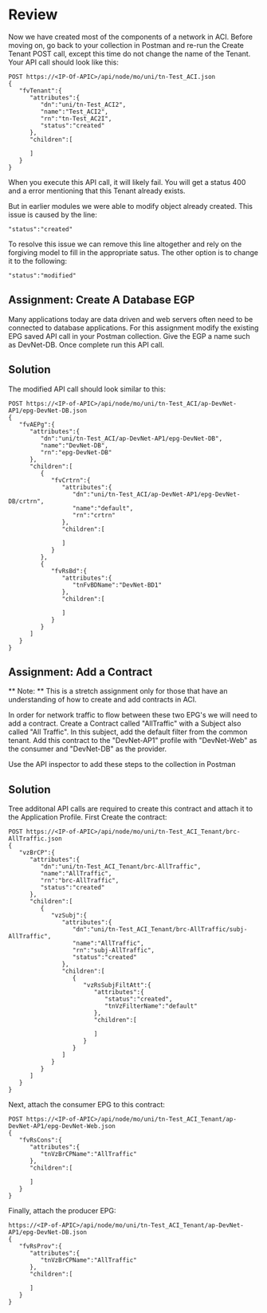 # Review
Now we have created most of the components of a network in ACI.  Before moving on, go back to your collection in Postman and re-run the Create Tenant POST call, except this time do not change the name of the Tenant.  Your API call should look like this:
```
POST https://<IP-Of-APIC>/api/node/mo/uni/tn-Test_ACI.json
{  
   "fvTenant":{  
      "attributes":{  
         "dn":"uni/tn-Test_ACI2",
         "name":"Test_ACI2",
         "rn":"tn-Test_AC2I",
         "status":"created"
      },
      "children":[  

      ]
   }
}
```

When you execute this API call, it will likely fail. You will get a status 400 and a error mentioning that this Tenant already exists.

But in earlier modules we were able to modify object already created.  This issue is caused by the line:
```
"status":"created"
```

To resolve this issue we can remove this line altogether and rely on the forgiving model to fill in the appropriate satus.  The other option is to change it to the following:
```
"status":"modified"
```

## Assignment: Create A Database EGP
Many applications today are data driven and web servers often need to be connected to database applications. For this assignment modify the existing EPG saved API call in your Postman collection.  Give the EGP a name such as DevNet-DB.  Once complete run this API call.

## Solution

The modified API call should look similar to this:
```
POST https://<IP-of-APIC>/api/node/mo/uni/tn-Test_ACI/ap-DevNet-AP1/epg-DevNet-DB.json
{  
   "fvAEPg":{  
      "attributes":{  
         "dn":"uni/tn-Test_ACI/ap-DevNet-AP1/epg-DevNet-DB",
         "name":"DevNet-DB",
         "rn":"epg-DevNet-DB"
      },
      "children":[  
         {  
            "fvCrtrn":{  
               "attributes":{  
                  "dn":"uni/tn-Test_ACI/ap-DevNet-AP1/epg-DevNet-DB/crtrn",
                  "name":"default",
                  "rn":"crtrn"
               },
               "children":[  

               ]
            }
         },
         {  
            "fvRsBd":{  
               "attributes":{  
                  "tnFvBDName":"DevNet-BD1"
               },
               "children":[  

               ]
            }
         }
      ]
   }
}  
```

## Assignment: Add a Contract
** Note: ** This is a stretch assignment only for those that have an understanding of how to create and add contracts in ACI.
 
In order for network traffic to flow between these two EPG's we will need to add a contract.  Create a Contract called "AllTraffic" with a Subject also called "All Traffic".  In this subject, add the default filter from the common tenant.  Add this contract to the "DevNet-AP1" profile with "DevNet-Web" as the consumer and "DevNet-DB" as the provider.

Use the API inspector to add these steps to the collection in Postman

## Solution
Tree additonal API calls are required to create this contract and attach it to the Application Profile.  First Create the contract:

```
POST https://<IP-of-APIC>/api/node/mo/uni/tn-Test_ACI_Tenant/brc-AllTraffic.json
{  
   "vzBrCP":{  
      "attributes":{  
         "dn":"uni/tn-Test_ACI_Tenant/brc-AllTraffic",
         "name":"AllTraffic",
         "rn":"brc-AllTraffic",
         "status":"created"
      },
      "children":[  
         {  
            "vzSubj":{  
               "attributes":{  
                  "dn":"uni/tn-Test_ACI_Tenant/brc-AllTraffic/subj-AllTraffic",
                  "name":"AllTraffic",
                  "rn":"subj-AllTraffic",
                  "status":"created"
               },
               "children":[  
                  {  
                     "vzRsSubjFiltAtt":{  
                        "attributes":{  
                           "status":"created",
                           "tnVzFilterName":"default"
                        },
                        "children":[  

                        ]
                     }
                  }
               ]
            }
         }
      ]
   }
}
```

Next, attach the consumer EPG to this contract:

```
POST https://<IP-of-APIC>/api/node/mo/uni/tn-Test_ACI_Tenant/ap-DevNet-AP1/epg-DevNet-Web.json
{  
   "fvRsCons":{  
      "attributes":{  
         "tnVzBrCPName":"AllTraffic"
      },
      "children":[  

      ]
   }
}
```

Finally, attach the producer EPG:

```
https://<IP-of-APIC>/api/node/mo/uni/tn-Test_ACI_Tenant/ap-DevNet-AP1/epg-DevNet-DB.json
{  
   "fvRsProv":{  
      "attributes":{  
         "tnVzBrCPName":"AllTraffic"
      },
      "children":[  

      ]
   }
}
```